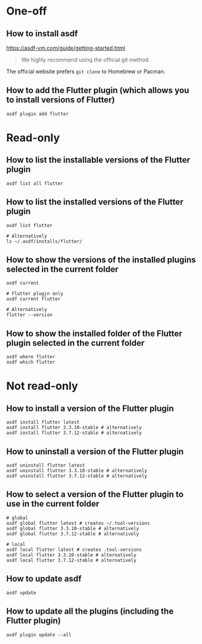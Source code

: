 # One-off
## How to install asdf
https://asdf-vm.com/guide/getting-started.html

> We highly recommend using the official git method.

The official website prefers `git clone` to Homebrew or Pacman.

## How to add the Flutter plugin (which allows you to install versions of Flutter)
```shell
asdf plugin add flutter
```

# Read-only
## How to list the installable versions of the Flutter plugin
```shell
asdf list all flutter
```

## How to list the installed versions of the Flutter plugin
```shell
asdf list flutter

# Alternatively
ls ~/.asdf/installs/flutter/
```

## How to show the versions of the installed plugins selected in the current folder
```shell
asdf current

# Flutter plugin only
asdf current flutter

# Alternatively
flutter --version
```

## How to show the installed folder of the Flutter plugin selected in the current folder
```shell
asdf where flutter
asdf which flutter
```

# Not read-only
## How to install a version of the Flutter plugin
```shell
asdf install flutter latest
asdf install flutter 3.3.10-stable # alternatively
asdf install flutter 3.7.12-stable # alternatively
```

## How to uninstall a version of the Flutter plugin
```shell
asdf uninstall flutter latest
asdf uninstall flutter 3.3.10-stable # alternatively
asdf uninstall flutter 3.7.12-stable # alternatively
```

## How to select a version of the Flutter plugin to use in the current folder
```shell
# global
asdf global flutter latest # creates ~/.tool-versions
asdf global flutter 3.3.10-stable # alternatively
asdf global flutter 3.7.12-stable # alternatively

# local
asdf local flutter latest # creates .tool-versions
asdf local flutter 3.3.10-stable # alternatively
asdf local flutter 3.7.12-stable # alternatively
```

## How to update asdf
```shell
asdf update
```

## How to update all the plugins (including the Flutter plugin)
```shell
asdf plugin update --all
```
